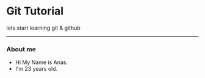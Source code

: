 # Git Tutorial

lets start learning git & github 
 
 ---

### About me
* Hi My Name is Anas. 
* I'm 23 years old. 